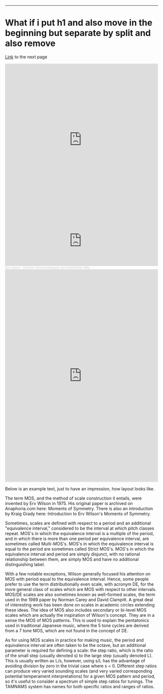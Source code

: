 ---
# What if i put h1 and also move in the beginning but separate by split and also remove <br>

[Link](smth.md) to the next page

<iframe width="100%" height="500" src="https://www.youtube.com/embed/uJ_yVK4I8xI?si=uK2GKox-HtkYPtnY" title="YouTube video player" frameborder="0" allow="accelerometer; autoplay; clipboard-write; encrypted-media; gyroscope; picture-in-picture; web-share" referrerpolicy="strict-origin-when-cross-origin" allowfullscreen></iframe>

<iframe width="100%" height="166" scrolling="no" frameborder="no" allow="autoplay" src="https://w.soundcloud.com/player/?url=https%3A//api.soundcloud.com/tracks/1896957294&color=%23ff5500&auto_play=false&hide_related=false&show_comments=true&show_user=true&show_reposts=false&show_teaser=true"></iframe><div style="font-size: 10px; color: #cccccc;line-break: anywhere;word-break: normal;overflow: hidden;white-space: nowrap;text-overflow: ellipsis; font-family: Interstate,Lucida Grande,Lucida Sans Unicode,Lucida Sans,Garuda,Verdana,Tahoma,sans-serif;font-weight: 100;"><a href="https://soundcloud.com/ilya-vyazov" title="Ilya Vyazov" target="_blank" style="color: #cccccc; text-decoration: none;">Ilya Vyazov</a> · <a href="https://soundcloud.com/ilya-vyazov/blutroter-sonnenuntergang-und-unheimliche-stille" title="blutroter Sonnenuntergang und unheimliche Stille" target="_blank" style="color: #cccccc; text-decoration: none;">blutroter Sonnenuntergang und unheimliche Stille</a></div>

<embed src="https://www.ugr.es/~fmanjon/Language%20and%20Mind.pdf" width="100%" height="700" type="application/pdf">

Below is an example text, just to have an impression, how layout looks like.

The term MOS, and the method of scale construction it entails, were invented by Erv Wilson in 1975. His original paper is archived on Anaphoria.com here: Moments of Symmetry. There is also an introduction by Kraig Grady here: Introduction to Erv Wilson's Moments of Symmetry.

Sometimes, scales are defined with respect to a period and an additional "equivalence interval," considered to be the interval at which pitch classes repeat. MOS's in which the equivalence interval is a multiple of the period, and in which there is more than one period per equivalence interval, are sometimes called Multi-MOS's. MOS's in which the equivalence interval is equal to the period are sometimes called Strict MOS's. MOS's in which the equivalence interval and period are simply disjunct, with no rational relationship between them, are simply MOS and have no additional distinguishing label.

With a few notable exceptions, Wilson generally focused his attention on MOS with period equal to the equivalence interval. Hence, some people prefer to use the term distributionally even scale, with acronym DE, for the more general class of scales which are MOS with respect to other intervals. MOS/DE scales are also sometimes known as well-formed scales, the term used in the 1989 paper by Norman Carey and David Clampitt. A great deal of interesting work has been done on scales in academic circles extending these ideas. The idea of MOS also includes secondary or bi-level MOS scales which are actually the inspiration of Wilson's concept. They are in a sense the MOS of MOS patterns. This is used to explain the pentatonics used in traditional Japanese music, where the 5 tone cycles are derived from a 7 tone MOS, which are not found in the concept of DE.

As for using MOS scales in practice for making music, the period and equivalence interval are often taken to be the octave, but an additional parameter is required for defining a scale: the step ratio, which is the ratio of the small step (usually denoted s) to the large step (usually denoted L). This is usually written as L/s, however, using s/L has the advantage of avoiding division by zero in the trivial case where s = 0. Different step ratios can produce very varied sounding scales (and very varied corresponding potential temperament interpretations) for a given MOS pattern and period, so it's useful to consider a spectrum of simple step ratios for tunings. The TAMNAMS system has names for both specific ratios and ranges of ratios.
